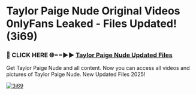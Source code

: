 # Taylor Paige Nude Original Videos 0nlyFans Leaked - Files Updated! (3i69)

<h3>🔴 CLICK HERE 🌐==►► <a href="https://tinyurl.com/yrmya6cz" rel="nofollow">Taylor Paige Nude Updated Files</a></h3>

Get Taylor Paige Nude and all content. Now you can access all videos and pictures of Taylor Paige Nude. New Updated Files 2025!

[![3i69](https://i.imgur.com/FMdXYCs.gif)](https://tinyurl.com/yrmya6cz)
